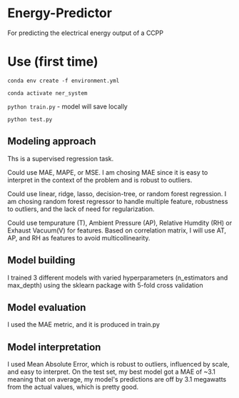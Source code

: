 # Energy-Predictor
For predicting the electrical energy output of a CCPP

# Use (first time)
`conda env create -f environment.yml`

`conda activate ner_system`

`python train.py` - model will save locally

`python test.py`


## Modeling approach 
Ths is a supervised regression task. 

Could use MAE, MAPE, or MSE.
I am chosing MAE since it is easy to interpret in the context of the problem and is robust to outliers.

Could use linear, ridge, lasso, decision-tree, or random forest regression. 
I am chosing random forest regressor to handle multiple feature, robustness to outliers, and the lack of need for regularization. 

Could use tempurature (T), Ambient Pressure (AP), Relative Humdity (RH) or Exhaust Vacuum(V) for features. Based on correlation matrix, I will use AT, AP, and RH as features to avoid multicollinearity.


## Model building  
I trained 3 different models with varied hyperparameters (n_estimators and max_depth) using the sklearn package with 5-fold cross validation

## Model evaluation
I used the MAE metric, and it is produced in train.py

## Model interpretation
I used Mean Absolute Error, which is robust to outliers, influenced by scale, and easy to interpret. On the test set, my best model got a MAE of ~3.1  meaning that on average, my model's predictions are off by 3.1 megawatts from the actual values, which is pretty good.